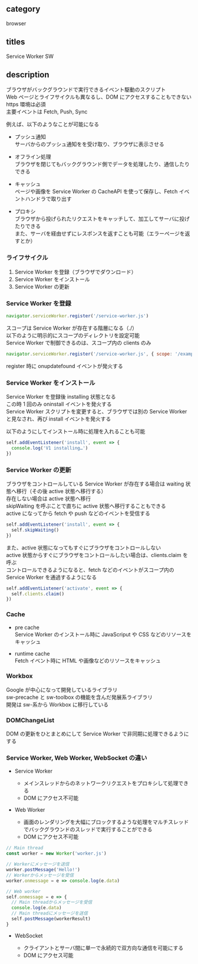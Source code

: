 ## category

browser

## titles

Service Worker
SW

## description

ブラウザがバックグラウンドで実行できるイベント駆動のスクリプト  
Web ページとライフサイクルも異なるし、DOM にアクセスすることもできない  
https 環境は必須  
主要イベントは Fetch, Push, Sync

例えば、以下のようなことが可能になる

- プッシュ通知  
  サーバからのプッシュ通知をを受け取り、ブラウザに表示させる

- オフライン処理  
  ブラウザを閉じてもバックグラウンド側でデータを処理したり、通信したりできる

- キャッシュ  
  ページや画像を Service Worker の CacheAPI を使って保存し、Fetch イベントハンドラで取り出す

- プロキシ  
  ブラウザから投げられたリクエストをキャッチして、加工してサーバに投げたりできる  
  また、サーバを経由せずにレスポンスを返すことも可能（エラーページを返すとか）

### ライフサイクル

1. Service Worker を登録（ブラウザでダウンロード）
1. Service Worker をインストール
1. Service Worker の更新

### Service Worker を登録

```js
navigator.serviceWorker.register('/service-worker.js')
```

スコープは Service Worker が存在する階層になる（./）  
以下のように明示的にスコープのディレクトリを設定可能  
Service Worker で制御できるのは、スコープ内の clients のみ

```js
navigator.serviceWorker.register('/service-worker.js', { scope: '/example' })
```

register 時に onupdatefound イベントが発火する

### Service Worker をインストール

Service Worker を登録後 installing 状態となる  
この時 1 回のみ oninstall イベントを発火する  
Service Worker スクリプトを変更すると、ブラウザでは別の Service Worker と見なされ、再び install イベントを発火する

以下のようにしてインストール時に処理を入れることも可能

```js
self.addEventListener('install', event => {
  console.log('V1 installing…')
})
```

### Service Worker の更新

ブラウザをコントロールしている Service Worker が存在する場合は waiting 状態へ移行（その後 active 状態へ移行する）  
存在しない場合は active 状態へ移行  
skipWaiting を呼ぶことで直ちに active 状態へ移行することもできる  
active になってから fetch や push などのイベントを受信する

```js
self.addEventListener('install', event => {
  self.skipWaiting()
})
```

また、active 状態になってもすぐにブラウザをコントロールしない  
active 状態からすぐにブラウザをコントロールしたい場合は、clients.claim を呼ぶ  
コントロールできるようになると、fetch などのイベントがスコープ内の Service Worker を通過するようになる

```js
self.addEventListener('activate', event => {
  self.clients.claim()
})
```

### Cache

- pre cache  
  Service Worker のインストール時に JavaScriput や CSS などのリソースをキャッシュ

- runtime cache  
  Fetch イベント時に HTML や画像などのリソースをキャッシュ

### Workbox

Google が中心になって開発しているライブラリ  
sw-precache と sw-toolbox の機能を含んだ発展系ライブラリ  
開発は sw-系から Workbox に移行している

### DOMChangeList

DOM の更新をひとまとめにして Service Worker で非同期に処理できるようにする

### Service Worker, Web Worker, WebSocket の違い

- Service Worker

  - メインスレッドからのネットワークリクエストをプロキシして処理できる
  - DOM にアクセス不可能

- Web Worker

  - 画面のレンダリングを大幅にブロックするような処理をマルチスレッドでバックグラウンドのスレッドで実行することができる
  - DOM にアクセス不可能

```js
// Main thread
const worker = new Worker('worker.js')

// Workerにメッセージを送信
worker.postMessage('Hello!')
// Workerからメッセージを受信
worker.onmessage = e => console.log(e.data)
```

```js
// Web worker
self.onmessage = e => {
  // Main threadからメッセージを受信
  console.log(e.data)
  // Main threadにメッセージを送信
  self.postMessage(workerResult)
}
```

- WebSocket

  - クライアントとサーバ間に単一で永続的で双方向な通信を可能にする
  - DOM にアクセス可能

